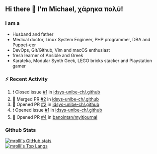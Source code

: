 ## Hi there 👋 I'm Michael, χάρηκα πολύ!

<!--
**mrolli/mrolli** is a ✨ _special_ ✨ repository because its `README.md` (this file) appears on your GitHub profile.

Here are some ideas to get you started:

- 🔭 I’m currently working on ...
- 🌱 I’m currently learning ...
- 👯 I’m looking to collaborate on ...
- 🤔 I’m looking for help with ...
- 💬 Ask me about ...
- 📫 How to reach me: ...
- 😄 Pronouns: ...
- ⚡ Fun fact: ...
-->

### I am a
- Husband and father
- Medical doctor, Linux System Engineer, PHP programmer, DBA and Puppet-eer
- DevOps, Git/Github, Vim and macOS enthusiast
- fresh learner of Ansible and Greek
- Karateka, Modular Synth Geek, LEGO bricks stacker and Playstation gamer 

### :zap: Recent Activity

<!--START_SECTION:activity-->
1. ❗️ Closed issue [#1](https://github.com/idsys-unibe-ch/.github/issues/1) in [idsys-unibe-ch/.github](https://github.com/idsys-unibe-ch/.github)
2. 🎉 Merged PR [#2](https://github.com/idsys-unibe-ch/.github/pull/2) in [idsys-unibe-ch/.github](https://github.com/idsys-unibe-ch/.github)
3. 💪 Opened PR [#2](https://github.com/idsys-unibe-ch/.github/pull/2) in [idsys-unibe-ch/.github](https://github.com/idsys-unibe-ch/.github)
4. ❗️ Opened issue [#1](https://github.com/idsys-unibe-ch/.github/issues/1) in [idsys-unibe-ch/.github](https://github.com/idsys-unibe-ch/.github)
5. 💪 Opened PR [#4](https://github.com/banointan/myitjournal/pull/4) in [banointan/myitjournal](https://github.com/banointan/myitjournal)
<!--END_SECTION:activity-->

### Github Stats
[![mrolli's GitHub stats](https://github-readme-stats.vercel.app/api?username=mrolli&count_private=true&show_icons=true&theme=onedark)](https://github.com/anuraghazra/github-readme-stats)  
[![mrolli's Top Langs](https://github-readme-stats.vercel.app/api/top-langs/?username=mrolli&count_private=true&theme=onedark&hide=c%2B%2B,c,html,cmake,makefile&layout=compact)](https://github.com/anuraghazra/github-readme-stats)
